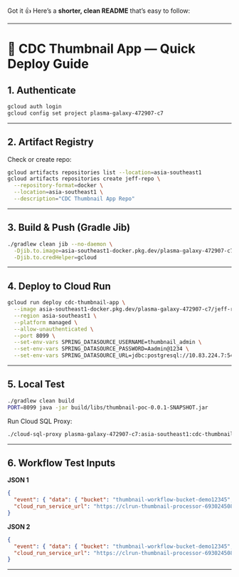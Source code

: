 Got it 👍 Here’s a **shorter, clean README** that’s easy to follow:

---

# 🚀 CDC Thumbnail App — Quick Deploy Guide

## 1. Authenticate

```bash
gcloud auth login
gcloud config set project plasma-galaxy-472907-c7
```

---

## 2. Artifact Registry

Check or create repo:

```bash
gcloud artifacts repositories list --location=asia-southeast1
gcloud artifacts repositories create jeff-repo \
  --repository-format=docker \
  --location=asia-southeast1 \
  --description="CDC Thumbnail App Repo"
```

---

## 3. Build & Push (Gradle Jib)

```bash
./gradlew clean jib --no-daemon \
  -Djib.to.image=asia-southeast1-docker.pkg.dev/plasma-galaxy-472907-c7/jeff-repo/cdc-thumbnail-app \
  -Djib.to.credHelper=gcloud
```

---

## 4. Deploy to Cloud Run

```bash
gcloud run deploy cdc-thumbnail-app \
  --image asia-southeast1-docker.pkg.dev/plasma-galaxy-472907-c7/jeff-repo/cdc-thumbnail-app:latest \
  --region asia-southeast1 \
  --platform managed \
  --allow-unauthenticated \
  --port 8099 \
  --set-env-vars SPRING_DATASOURCE_USERNAME=thumbnail_admin \
  --set-env-vars SPRING_DATASOURCE_PASSWORD=Aadmin@1234 \
  --set-env-vars SPRING_DATASOURCE_URL=jdbc:postgresql://10.83.224.7:5432/thumbnail-dev
```

---

## 5. Local Test

```bash
./gradlew clean build
PORT=8099 java -jar build/libs/thumbnail-poc-0.0.1-SNAPSHOT.jar
```

Run Cloud SQL Proxy:

```bash
./cloud-sql-proxy plasma-galaxy-472907-c7:asia-southeast1:cdc-thumbnail --port 5432
```

---

## 6. Workflow Test Inputs

**JSON 1**

```json
{
  "event": { "data": { "bucket": "thumbnail-workflow-bucket-demo12345", "name": "katinat1.jpg" }},
  "cloud_run_service_url": "https://clrun-thumbnail-processor-693024508611.asia-southeast1.run.app"
}
```

**JSON 2**

```json
{
  "event": { "data": { "bucket": "thumbnail-workflow-bucket-demo12345", "name": "System_Design_Note.html" }},
  "cloud_run_service_url": "https://clrun-thumbnail-processor-693024508611.asia-southeast1.run.app"
}
```

---
